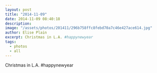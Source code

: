 ```yaml
---
layout: post
title: "2014-11-09"
date: 2014-11-09 08:40:18
description: 
image: "/assets/photos/201411/296b758ffc8febd70a7c46e427ace614.jpg"
author: Elise Plain
excerpt: Christmas in L.A. #happynewyear
tags: 
  - photos
  - all
---
```


Christmas in L.A. #happynewyear
<p></p>
